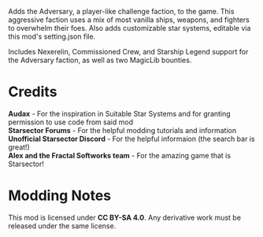 Adds the Adversary, a player-like challenge faction, to the game. This aggressive faction uses a mix of most vanilla ships, weapons, and fighters to overwhelm their foes. Also adds customizable star systems, editable via this mod's setting.json file.

Includes Nexerelin, Commissioned Crew, and Starship Legend support for the Adversary faction, as well as two MagicLib bounties.

# Credits
<b>Audax</b> - For the inspiration in Suitable Star Systems and for granting permission to use code from said mod<br>
<b>Starsector Forums</b> - For the helpful modding tutorials and information<br>
<b>Unofficial Starsector Discord</b> - For the helpful informaion (the search bar is great!)<br>
<b>Alex and the Fractal Softworks team</b> - For the amazing game that is Starsector!<br>

# Modding Notes
This mod is licensed under <b>CC BY-SA 4.0</b>. Any derivative work must be released under the same license.